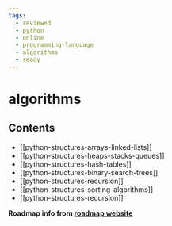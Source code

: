 ```yaml
---
tags:
  - reviewed
  - python
  - online
  - programming-language
  - algorithms
  - ready
---
```


# algorithms

## Contents

- [[python-structures-arrays-linked-lists]]
- [[python-structures-heaps-stacks-queues]]
- [[python-structures-hash-tables]]
- [[python-structures-binary-search-trees]]
- [[python-structures-recursion]]
- [[python-structures-sorting-algorithms]]
- [[python-structures-recursion]]

__Roadmap info from [roadmap website](https://roadmap.sh/python/algorithms)__
